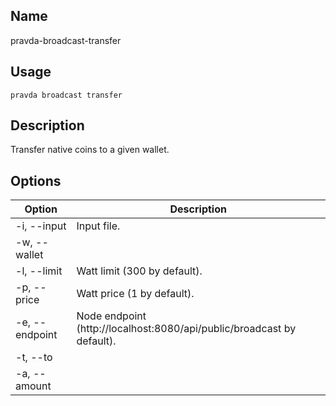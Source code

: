 ## Name
pravda-broadcast-transfer

## Usage
```pravda broadcast transfer```

## Description
Transfer native coins to a given wallet.
## Options

|Option|Description|
|----|----|
|-i, --input|Input file.
|-w, --wallet|
|-l, --limit|Watt limit (300 by default).
|-p, --price|Watt price (1 by default).
|-e, --endpoint|Node endpoint (http://localhost:8080/api/public/broadcast by default).
|-t, --to|
|-a, --amount|

